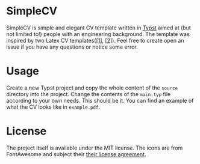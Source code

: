 # SimpleCV
SimpleCV is simple and elegant CV template written in [Typst](https://typst.app/) 
aimed at (but not limited to!) people with an engineering background. The template was
inspired by two Latex CV templates([[1]](https://www.overleaf.com/latex/templates/autocv/scfvqfpxncwb), 
[[2]](https://www.overleaf.com/latex/templates/faangpath-simple-template/npsfpdqnxmbc)).
Feel free to create open an issue if you have any questions or notice some error.

# Usage
Create a new Typst project and copy the whole content of the `source` directory
into the project. Change the contents of the `main.typ` file according to your own needs. This should be it. 
You can find an example of what the CV looks like in `example.pdf`. 

# License
The project itself is available under the MIT license. The icons are 
from FontAwesome and subject their [their license agreement](https://github.com/FortAwesome/Font-Awesome/blob/6.x/LICENSE.txt).